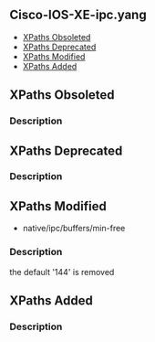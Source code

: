 ## Cisco-IOS-XE-ipc.yang


- [XPaths Obsoleted](#xpaths-obsoleted)
- [XPaths Deprecated](#xpaths-deprecated)
- [XPaths Modified](#xpaths-modified)
- [XPaths Added](#xpaths-added)

## XPaths Obsoleted

### Description

## XPaths Deprecated

### Description

## XPaths Modified

- native/ipc/buffers/min-free

### Description

the default '144' is removed

## XPaths Added

### Description

